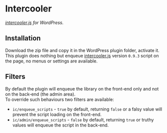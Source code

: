 # Intercooler
*[intercooler.js](http://intercoolerjs.org/) for WordPress.*

## Installation
Download the zip file and copy it in the WordPress plugin folder, activate it.  
This plugin does nothing but enqueue [intercooler.js](http://intercoolerjs.org/) version `0.9.3` script on the page, no menus or settings are available.

## Filters
By default the plugin will enqueue the library on the front-end only and not on the back-end (the admin area).  
To override such behaviours two filters are available:

* `ic/enqueue_scripts` - `true` by default, returning `false` or a falsy value will prevent the script loading on the front-end.
* `ic/admin/enqueue_scripts` - `false` by default, returning `true` or truthy values will enqueue the script in the back-end.
